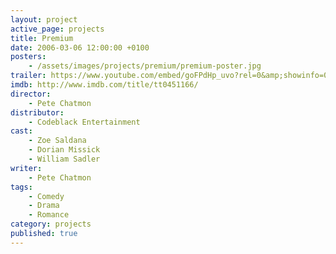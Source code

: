 ```yaml
---
layout: project
active_page: projects
title: Premium
date: 2006-03-06 12:00:00 +0100
posters:
    - /assets/images/projects/premium/premium-poster.jpg
trailer: https://www.youtube.com/embed/goFPdHp_uvo?rel=0&amp;showinfo=0
imdb: http://www.imdb.com/title/tt0451166/
director:
    - Pete Chatmon
distributor:
    - Codeblack Entertainment
cast:
    - Zoe Saldana
    - Dorian Missick
    - William Sadler
writer:
    - Pete Chatmon
tags:
    - Comedy
    - Drama
    - Romance
category: projects
published: true
---
```

